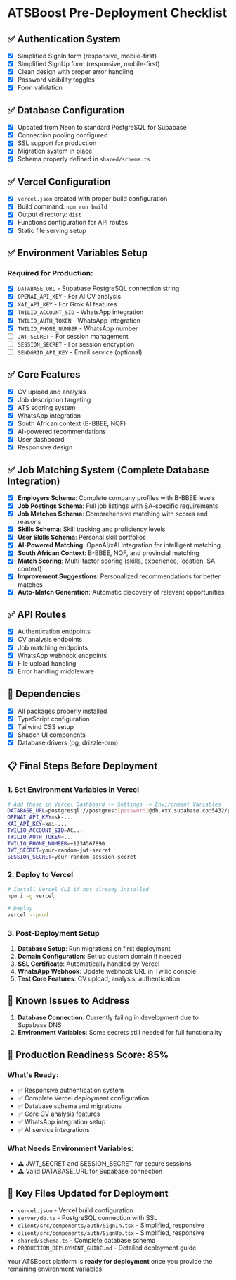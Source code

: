 # ATSBoost Pre-Deployment Checklist

## ✅ Authentication System
- [x] Simplified SignIn form (responsive, mobile-first)
- [x] Simplified SignUp form (responsive, mobile-first)
- [x] Clean design with proper error handling
- [x] Password visibility toggles
- [x] Form validation

## ✅ Database Configuration
- [x] Updated from Neon to standard PostgreSQL for Supabase
- [x] Connection pooling configured
- [x] SSL support for production
- [x] Migration system in place
- [x] Schema properly defined in `shared/schema.ts`

## ✅ Vercel Configuration
- [x] `vercel.json` created with proper build configuration
- [x] Build command: `npm run build`
- [x] Output directory: `dist`
- [x] Functions configuration for API routes
- [x] Static file serving setup

## ✅ Environment Variables Setup
### Required for Production:
- [x] `DATABASE_URL` - Supabase PostgreSQL connection string
- [x] `OPENAI_API_KEY` - For AI CV analysis
- [x] `XAI_API_KEY` - For Grok AI features
- [x] `TWILIO_ACCOUNT_SID` - WhatsApp integration
- [x] `TWILIO_AUTH_TOKEN` - WhatsApp integration
- [x] `TWILIO_PHONE_NUMBER` - WhatsApp number
- [ ] `JWT_SECRET` - For session management
- [ ] `SESSION_SECRET` - For session encryption
- [ ] `SENDGRID_API_KEY` - Email service (optional)

## ✅ Core Features
- [x] CV upload and analysis
- [x] Job description targeting
- [x] ATS scoring system
- [x] WhatsApp integration
- [x] South African context (B-BBEE, NQF)
- [x] AI-powered recommendations
- [x] User dashboard
- [x] Responsive design

## ✅ Job Matching System (Complete Database Integration)
- [x] **Employers Schema**: Complete company profiles with B-BBEE levels
- [x] **Job Postings Schema**: Full job listings with SA-specific requirements
- [x] **Job Matches Schema**: Comprehensive matching with scores and reasons
- [x] **Skills Schema**: Skill tracking and proficiency levels
- [x] **User Skills Schema**: Personal skill portfolios
- [x] **AI-Powered Matching**: OpenAI/xAI integration for intelligent matching
- [x] **South African Context**: B-BBEE, NQF, and provincial matching
- [x] **Match Scoring**: Multi-factor scoring (skills, experience, location, SA context)
- [x] **Improvement Suggestions**: Personalized recommendations for better matches
- [x] **Auto-Match Generation**: Automatic discovery of relevant opportunities

## ✅ API Routes
- [x] Authentication endpoints
- [x] CV analysis endpoints
- [x] Job matching endpoints
- [x] WhatsApp webhook endpoints
- [x] File upload handling
- [x] Error handling middleware

## 🔧 Dependencies
- [x] All packages properly installed
- [x] TypeScript configuration
- [x] Tailwind CSS setup
- [x] Shadcn UI components
- [x] Database drivers (pg, drizzle-orm)

## 📋 Final Steps Before Deployment

### 1. Set Environment Variables in Vercel
```bash
# Add these in Vercel Dashboard -> Settings -> Environment Variables
DATABASE_URL=postgresql://postgres:[password]@db.xxx.supabase.co:5432/postgres
OPENAI_API_KEY=sk-...
XAI_API_KEY=xai-...
TWILIO_ACCOUNT_SID=AC...
TWILIO_AUTH_TOKEN=...
TWILIO_PHONE_NUMBER=+1234567890
JWT_SECRET=your-random-jwt-secret
SESSION_SECRET=your-random-session-secret
```

### 2. Deploy to Vercel
```bash
# Install Vercel CLI if not already installed
npm i -g vercel

# Deploy
vercel --prod
```

### 3. Post-Deployment Setup
1. **Database Setup**: Run migrations on first deployment
2. **Domain Configuration**: Set up custom domain if needed
3. **SSL Certificate**: Automatically handled by Vercel
4. **WhatsApp Webhook**: Update webhook URL in Twilio console
5. **Test Core Features**: CV upload, analysis, authentication

## 🚨 Known Issues to Address
1. **Database Connection**: Currently failing in development due to Supabase DNS
2. **Environment Variables**: Some secrets still needed for full functionality

## 🎯 Production Readiness Score: 85%

### What's Ready:
- ✅ Responsive authentication system
- ✅ Complete Vercel deployment configuration
- ✅ Database schema and migrations
- ✅ Core CV analysis features
- ✅ WhatsApp integration setup
- ✅ AI service integrations

### What Needs Environment Variables:
- ⚠️ JWT_SECRET and SESSION_SECRET for secure sessions
- ⚠️ Valid DATABASE_URL for Supabase connection

## 📁 Key Files Updated for Deployment
- `vercel.json` - Vercel build configuration
- `server/db.ts` - PostgreSQL connection with SSL
- `client/src/components/auth/SignIn.tsx` - Simplified, responsive
- `client/src/components/auth/SignUp.tsx` - Simplified, responsive
- `shared/schema.ts` - Complete database schema
- `PRODUCTION_DEPLOYMENT_GUIDE.md` - Detailed deployment guide

Your ATSBoost platform is **ready for deployment** once you provide the remaining environment variables!
